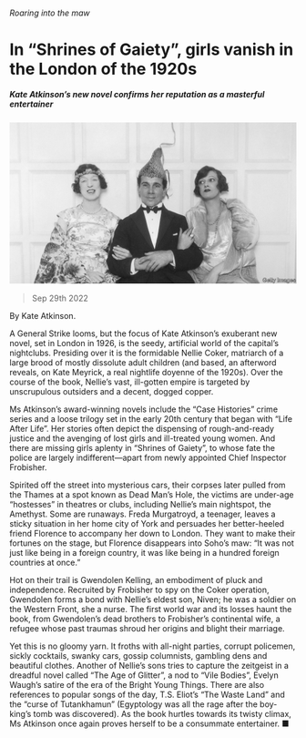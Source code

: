 ###### Roaring into the maw

# In “Shrines of Gaiety”, girls vanish in the London of the 1920s 

##### Kate Atkinson’s new novel confirms her reputation as a masterful entertainer 

![image](images/20221001_CUP007.jpg) 

> Sep 29th 2022 

By Kate Atkinson. 

A General Strike looms, but the focus of Kate Atkinson’s exuberant new novel, set in London in 1926, is the seedy, artificial world of the capital’s nightclubs. Presiding over it is the formidable Nellie Coker, matriarch of a large brood of mostly dissolute adult children (and based, an afterword reveals, on Kate Meyrick, a real nightlife doyenne of the 1920s). Over the course of the book, Nellie’s vast, ill-gotten empire is targeted by unscrupulous outsiders and a decent, dogged copper.

Ms Atkinson’s award-winning novels include the “Case Histories” crime series and a loose trilogy set in the early 20th century that began with “Life After Life”. Her stories often depict the dispensing of rough-and-ready justice and the avenging of lost girls and ill-treated young women. And there are missing girls aplenty in “Shrines of Gaiety”, to whose fate the police are largely indifferent—apart from newly appointed Chief Inspector Frobisher. 

Spirited off the street into mysterious cars, their corpses later pulled from the Thames at a spot known as Dead Man’s Hole, the victims are under-age “hostesses” in theatres or clubs, including Nellie’s main nightspot, the Amethyst. Some are runaways. Freda Murgatroyd, a teenager, leaves a sticky situation in her home city of York and persuades her better-heeled friend Florence to accompany her down to London. They want to make their fortunes on the stage, but Florence disappears into Soho’s maw: “It was not just like being in a foreign country, it was like being in a hundred foreign countries at once.” 

Hot on their trail is Gwendolen Kelling, an embodiment of pluck and independence. Recruited by Frobisher to spy on the Coker operation, Gwendolen forms a bond with Nellie’s eldest son, Niven; he was a soldier on the Western Front, she a nurse. The first world war and its losses haunt the book, from Gwendolen’s dead brothers to Frobisher’s continental wife, a refugee whose past traumas shroud her origins and blight their marriage. 

Yet this is no gloomy yarn. It froths with all-night parties, corrupt policemen, sickly cocktails, swanky cars, gossip columnists, gambling dens and beautiful clothes. Another of Nellie’s sons tries to capture the zeitgeist in a dreadful novel called “The Age of Glitter”, a nod to “Vile Bodies”, Evelyn Waugh’s satire of the era of the Bright Young Things. There are also references to popular songs of the day, T.S. Eliot’s “The Waste Land” and the “curse of Tutankhamun” (Egyptology was all the rage after the boy-king’s tomb was discovered). As the book hurtles towards its twisty climax, Ms Atkinson once again proves herself to be a consummate entertainer. ■

